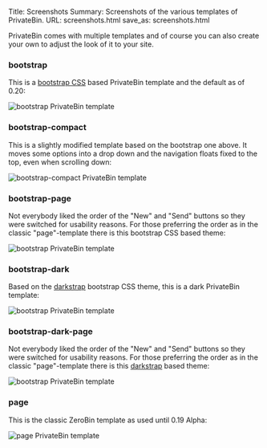 Title: Screenshots
Summary: Screenshots of the various templates of PrivateBin.
URL: screenshots.html
save_as: screenshots.html

PrivateBin comes with multiple templates and of course you can also create your own to adjust the look of it to your site.

### bootstrap

This is a [bootstrap CSS](http://getbootstrap.com/) based PrivateBin template and the default as of 0.20:

![bootstrap PrivateBin template]({filename}/img/0.22/bootstrap.png)


### bootstrap-compact

This is a slightly modified template based on the bootstrap one above. It moves some options into a drop down and the navigation floats fixed to the top, even when scrolling down:

![bootstrap-compact PrivateBin template]({filename}/img/0.22/bootstrap-compact.png)


### bootstrap-page

Not everybody liked the order of the "New" and "Send" buttons so they were switched for usability reasons. For those preferring the order as in the classic "page"-template there is this bootstrap CSS based theme:

![bootstrap PrivateBin template]({filename}/img/0.22/bootstrap-page.png)


### bootstrap-dark

Based on the [darkstrap](https://github.com/danneu/darkstrap) bootstrap CSS theme, this is a dark PrivateBin template:

![bootstrap PrivateBin template]({filename}/img/0.22/bootstrap-dark.png)


### bootstrap-dark-page

Not everybody liked the order of the "New" and "Send" buttons so they were switched for usability reasons. For those preferring the order as in the classic "page"-template there is this [darkstrap](https://github.com/danneu/darkstrap) based theme:

![bootstrap PrivateBin template]({filename}/img/0.22/bootstrap-dark-page.png)


### page

This is the classic ZeroBin template as used until 0.19 Alpha:

![page PrivateBin template]({filename}/img/0.22/page.png)
